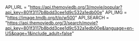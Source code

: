 API_URL = "https://api.themoviedb.org/3/movie/popular?api_key=801f3117b8bdd3cee1d9c532a1edb00e"
API_IMG = "https://image.tmdb.org/t/p/w500"
API_SEARCH = "https://api.themoviedb.org/3/search/movie?api_key=801f3117b8bdd3cee1d9c532a1edb00e&language=en-US&page=1&include_adult=false"